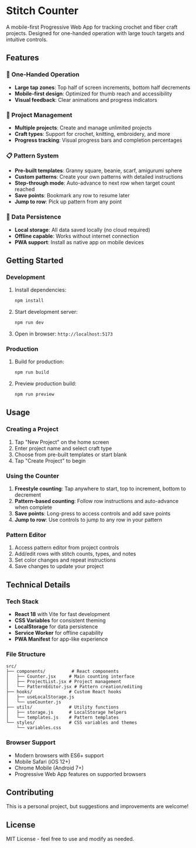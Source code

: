 # Stitch Counter

A mobile-first Progressive Web App for tracking crochet and fiber craft projects. Designed for one-handed operation with large touch targets and intuitive controls.

## Features

### 🧶 One-Handed Operation
- **Large tap zones**: Top half of screen increments, bottom half decrements
- **Mobile-first design**: Optimized for thumb reach and accessibility
- **Visual feedback**: Clear animations and progress indicators

### 📱 Project Management
- **Multiple projects**: Create and manage unlimited projects
- **Craft types**: Support for crochet, knitting, embroidery, and more
- **Progress tracking**: Visual progress bars and completion percentages

### 📋 Pattern System
- **Pre-built templates**: Granny square, beanie, scarf, amigurumi sphere
- **Custom patterns**: Create your own patterns with detailed instructions
- **Step-through mode**: Auto-advance to next row when target count reached
- **Save points**: Bookmark any row to resume later
- **Jump to row**: Pick up pattern from any point

### 💾 Data Persistence
- **Local storage**: All data saved locally (no cloud required)
- **Offline capable**: Works without internet connection
- **PWA support**: Install as native app on mobile devices

## Getting Started

### Development

1. Install dependencies:
   ```bash
   npm install
   ```

2. Start development server:
   ```bash
   npm run dev
   ```

3. Open in browser: `http://localhost:5173`

### Production

1. Build for production:
   ```bash
   npm run build
   ```

2. Preview production build:
   ```bash
   npm run preview
   ```

## Usage

### Creating a Project

1. Tap "New Project" on the home screen
2. Enter project name and select craft type
3. Choose from pre-built templates or start blank
4. Tap "Create Project" to begin

### Using the Counter

1. **Freestyle counting**: Tap anywhere to start, top to increment, bottom to decrement
2. **Pattern-based counting**: Follow row instructions and auto-advance when complete
3. **Save points**: Long-press to access controls and add save points
4. **Jump to row**: Use controls to jump to any row in your pattern

### Pattern Editor

1. Access pattern editor from project controls
2. Add/edit rows with stitch counts, types, and notes
3. Set color changes and repeat instructions
4. Save changes to update your project

## Technical Details

### Tech Stack
- **React 18** with Vite for fast development
- **CSS Variables** for consistent theming
- **LocalStorage** for data persistence
- **Service Worker** for offline capability
- **PWA Manifest** for app-like experience

### File Structure
```
src/
├── components/          # React components
│   ├── Counter.jsx     # Main counting interface
│   ├── ProjectList.jsx # Project management
│   └── PatternEditor.jsx # Pattern creation/editing
├── hooks/              # Custom React hooks
│   ├── useLocalStorage.js
│   └── useCounter.js
├── utils/              # Utility functions
│   ├── storage.js      # LocalStorage helpers
│   └── templates.js    # Pattern templates
└── styles/             # CSS variables and themes
    └── variables.css
```

### Browser Support
- Modern browsers with ES6+ support
- Mobile Safari (iOS 12+)
- Chrome Mobile (Android 7+)
- Progressive Web App features on supported browsers

## Contributing

This is a personal project, but suggestions and improvements are welcome!

## License

MIT License - feel free to use and modify as needed.